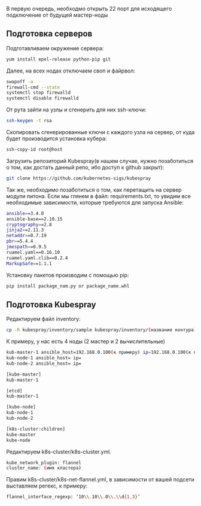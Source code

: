 В первую очередь, необходмо открыть 22 порт для исходящего подключение от будущей мастер-ноды

<h2>Подготовка серверов</h2>

Подготавливаем окружение сервера:
```sh
yum install epel-release python-pip git
```

Далее, на всех нодах отключаем своп и файрвол:
```sh
swapoff -a 
firewall-cmd --state
systemctl stop firewalld
systemctl disable firewalld
```

От рута зайти на узлы и сгенерить для них ssh-ключи:
```sh
ssh-keygen -t rsa
```

Скопировать сгенерированные ключи с каждого узла на сервер, от куда будет производится установка кубера:
```sh
ssh-copy-id root@host
```

Загрузить репозиторий Kubespray(в нашем случае, нужно позаботиться о том, как достать данный репо, ибо доступ к github закрыт):
```sh
git clone https://github.com/kubernetes-sigs/kubespray
```

Так же, необходимо позаботиться о том, как перетащить на сервер модули питона.
Если мы глянем в файл: requirements.txt, то увидим все необходимые зависимости, которые требуются для запуска Ansible:
```sh
ansible==3.4.0
ansible-base==2.10.15
cryptography==2.8
jinja2==2.11.3
netaddr==0.7.19
pbr==5.4.4
jmespath==0.9.5
ruamel.yaml==0.16.10
ruamel.yaml.clib==0.2.4
MarkupSafe==1.1.1
```

Установку пакетов производим с помощью pip:
```sh
pip install package_nam.py or package_name.whl
```

<h2>Подготовка Kubespray</h2>

Редактируем файл inventory:
```sh
cp -R kubespray/inventory/sample kubespray/inventory/(название контура)
```

К примеру, у нас есть 4 ноды (2 мастер и 2 вычислительные)
```sh
kub-master-1 ansible_host=192.168.0.100(к примеру) ip=192.168.0.100(к примеру)
kub-node-1 ansible_host= ip=
kub-node-2 ansible_host= ip=

[kube-master]
kub-master-1

[etcd]
kub-master-1

[kube-node]
kub-node-1
kub-node-2

[k8s-cluster:children]
kube-master
kube-node
```

Редактируем k8s-cluster/k8s-cluster.yml. 
```sh
kube_network_plugin: flannel
cluster_name: (имя кластера)
```

Правим k8s-cluster/k8s-net-flannel.yml, в зависимости от вашей подсети выставляем регекс, к примеру:
```sh
flannel_interface_regexp: ‘10\\.10\\.0\\.\\d{1,3}’
```
